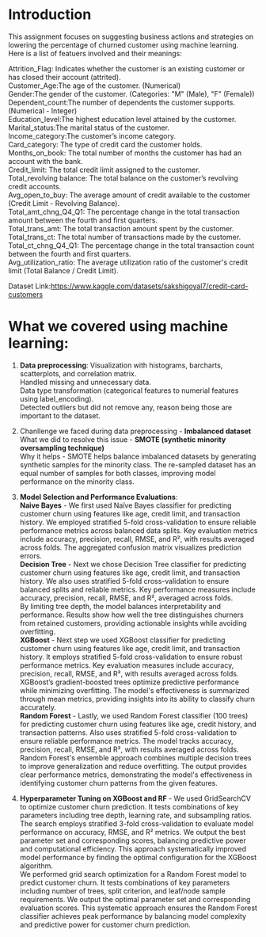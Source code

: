 # Introduction

This assignment focuses on suggesting business actions and strategies on lowering the percentage of churned customer using machine learning. <br>
Here is a list of featuers involved and their meanings:

Attrition_Flag: Indicates whether the customer is an existing customer or has closed their account (attrited).<br>
Customer_Age:The age of the customer. (Numerical)<br>
Gender:The gender of the customer. (Categories: "M" (Male), "F" (Female))<br>
Dependent_count:The number of dependents the customer supports. (Numerical - Integer)<br>
Education_level:The highest education level attained by the customer. <br>
Marital_status:The marital status of the customer.<br>
Income_category:The customer’s income category.<br>
Card_category: The type of credit card the customer holds.<br>
Months_on_book: The total number of months the customer has had an account with the bank.<br>
Credit_limit: The total credit limit assigned to the customer.<br>
Total_revolving balance: The total balance on the customer’s revolving credit accounts.<br>
Avg_open_to_buy: The average amount of credit available to the customer (Credit Limit - Revolving Balance).<br>
Total_amt_chng_Q4_Q1: The percentage change in the total transaction amount between the fourth and first quarters.<br>
Total_trans_amt: The total transaction amount spent by the customer.<br>
Total_trans_ct: The total number of transactions made by the customer.<br>
Total_ct_chng_Q4_Q1: The percentage change in the total transaction count between the fourth and first quarters.<br>
Avg_utilization_ratio: The average utilization ratio of the customer's credit limit (Total Balance / Credit Limit).<br>

Dataset Link:https://www.kaggle.com/datasets/sakshigoyal7/credit-card-customers

# What we covered using machine learning:

1. **Data preprocessing**:
   Visualization with histograms, barcharts, scatterplots, and correlation matrix.<br>
   Handled missing and unnecessary data.<br>
   Data type transformation (categorical features to numerial features using label_encoding).<br>
   Detected outliers but did not remove any, reason being those are important to the dataset.<br>
2. Chanllenge we faced during data preprocessing - **Imbalanced dataset**<br>
   What we did to resolve this issue - **SMOTE (synthetic minority oversampling technique)**<br>
   Why it helps - SMOTE helps balance imbalanced datasets by generating synthetic samples for the minority class. The re-sampled dataset has an equal number of samples for both classes, improving model performance on the minority class.
   
3. **Model Selection and Performance Evaluations**:<br>
   **Naive Bayes** - We first used Naïve Bayes classifier for predicting customer churn using features like age, credit limit, and transaction history. We employed stratified 5-fold cross-validation to ensure reliable performance metrics across balanced data splits. Key evaluation metrics include accuracy, precision, recall, RMSE, and R², with results averaged across folds. The aggregated confusion matrix visualizes prediction errors.<br>
   **Decision Tree** - Next we chose Decision Tree classifier for predicting customer churn using features like age, credit limit, and transaction history. We also uses stratified 5-fold cross-validation to ensure balanced splits and reliable metrics. Key performance measures include accuracy, precision, recall, RMSE, and R², averaged across folds. <br>
   By limiting tree depth, the model balances interpretability and performance. Results show how well the tree distinguishes churners from retained customers, providing actionable insights while avoiding overfitting.<br>
   **XGBoost** - Next step we used XGBoost classifier for predicting customer churn using features like age, credit limit, and transaction history. It employs stratified 5-fold cross-validation to ensure robust performance metrics. Key evaluation measures include accuracy, precision, recall, RMSE, and R², with results averaged across folds. <br>
   XGBoost’s gradient-boosted trees optimize predictive performance while minimizing overfitting. The model's effectiveness is summarized through mean metrics, providing insights into its ability to classify churn accurately.<br>
   **Random Forest** - Lastly, we used Random Forest classifier (100 trees) for predicting customer churn using features like age, credit history, and transaction patterns. Also uses stratified 5-fold cross-validation to ensure reliable performance metrics. The model tracks accuracy, precision, recall, RMSE, and R², with results averaged across folds. <br>
   Random Forest's ensemble approach combines multiple decision trees to improve generalization and reduce overfitting. The output provides clear performance metrics, demonstrating the model's effectiveness in identifying customer churn patterns from the given features.
   
4. **Hyperparameter Tuning on XGBoost and RF** - We used GridSearchCV to optimize customer churn prediction. It tests combinations of key parameters including tree depth, learning rate, and subsampling ratios. The search employs stratified 3-fold cross-validation to evaluate model performance on accuracy, RMSE, and R² metrics. We output the best parameter set and corresponding scores, balancing predictive power and computational efficiency. This approach systematically improved model performance by finding the optimal configuration for the XGBoost algorithm.<br>
   We performed grid search optimization for a Random Forest model to predict customer churn. It tests combinations of key parameters including number of trees, split criterion, and leaf/node sample requirements. We output the optimal parameter set and corresponding evaluation scores. This systematic approach ensures the Random Forest classifier achieves peak performance by balancing model complexity and predictive power for customer churn prediction.



















   
